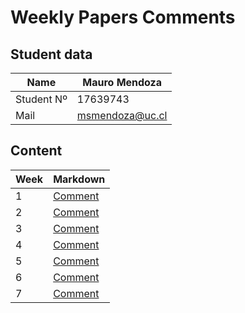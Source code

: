 # Weekly Papers Comments

## Student data

Name       | Mauro Mendoza
---------- | -----------------
Student Nº | 17639743
Mail       | msmendoza@uc.cl

## Content

Week | Markdown
---- | --------
1    | [Comment](https://github.com/msmendoza/lecturasIIC3633-2021/blob/master/Comments/week1.md)
2    | [Comment](https://github.com/msmendoza/lecturasIIC3633-2021)
3    | [Comment](https://github.com/msmendoza/lecturasIIC3633-2021)
4    | [Comment](https://github.com/msmendoza/lecturasIIC3633-2021)
5    | [Comment](https://github.com/msmendoza/lecturasIIC3633-2021)
6    | [Comment](https://github.com/msmendoza/lecturasIIC3633-2021)
7    | [Comment](https://github.com/msmendoza/lecturasIIC3633-2021)
